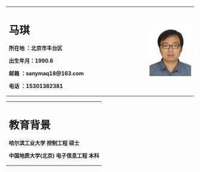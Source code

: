 <table board="0">
<tr>
  <td width="75%">
  <h1>马琪</h1> 
  <p><b>所在地  ：北京市丰台区</b></p>  
  <p><b>出生年月：1990.6</b></p>  
  <p><b>邮箱    ：sanymaq18@163.com</b></p> 
  <p><b>电话    ：15301382381</b></p>  
  </td>
  <td width="25%">
  <img src="/马琪MaQi.jpg" width="100%">
  </td>
</tr>
</table>
<table board="0">
<tr>
  <td width="100%">
  <h1>教育背景</h1> 
  <p><b>哈尔滨工业大学 控制工程 硕士</b></p>  
  <p><b>中国地质大学(北京) 电子信息工程 本科</b></p>  
 </tr>
</table>
